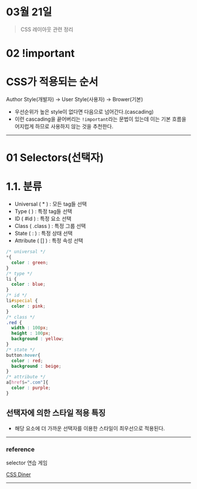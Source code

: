 # 03월 21일

> CSS 레이아웃 관련 정리

# 02 !important

# CSS가 적용되는 순서

Author Style(개발자) → User Style(사용자) → Brower(기본)

- 우선순위가 높은 style이 없다면 다음으로 넘어간다.(cascading)
- 이런 cascading을 끝어버리는 `!important`라는 문법이 있는데 이는 기본 흐름을 어지럽게 하므로 사용하지 않는 것을 추천한다.

---

# 01 Selectors(선택자)

# 1.1. 분류

- Universal ( * ) : 모든 tag들 선택
- Type ( <tag> ) : 특정 tag들 선택
- ID ( #id ) : 특정 요소 선택
- Class ( .class ) : 특정 그룹 선택
- State ( : ) : 특정 상태 선택
- Attribute ( [] ) : 특정 속성 선택

```css
/* universal */
*{
  color : green;
}
/* type */
li {
  color : blue;
}
/* id */
li#special {
  color : pink;
}
/* class */
.red {
  width : 100px;
  height : 100px;
  background : yellow;
}
/* state */
button:hover{
  color : red;
  background : beige;
}
/* attribute */
a[href$=".com"]{
  color : purple;
}
```

## 선택자에 의한 스타일 적용 특징

- 해당 요소에 더 가까운 선택자를 이용한 스타일이 최우선으로 적용된다.

------

### reference

selector 연습 게임

[CSS Diner](https://flukeout.github.io/)

---

